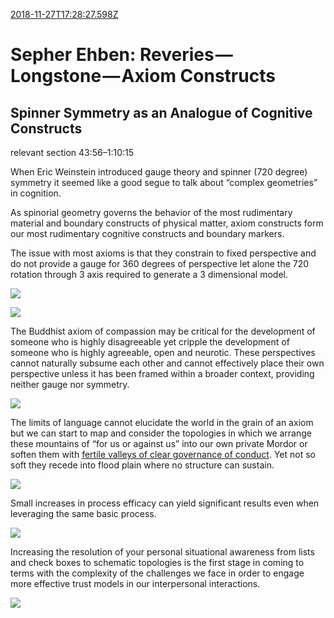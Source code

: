 [2018-11-27T17:28:27.598Z](https://medium.com//@jasonmedland/sepher-ehben-reveries-longstone-axiom-constructs-fa97dcfebf01)
# Sepher Ehben: Reveries — Longstone — Axiom Constructs
## Spinner Symmetry as an Analogue of Cognitive Constructs
relevant section 43:56–1:10:15

When Eric Weinstein introduced gauge theory and spinner (720 degree) symmetry it seemed like a good segue to talk about “complex geometries” in cognition.

As spinorial geometry governs the behavior of the most rudimentary material and boundary constructs of physical matter, axiom constructs form our most rudimentary cognitive constructs and boundary markers.

The issue with most axioms is that they constrain to fixed perspective and do not provide a gauge for 360 degrees of perspective let alone the 720 rotation through 3 axis required to generate a 3 dimensional model.

![](https://cdn-images-1.medium.com/max/600/1*j3MWCxVUOv2UgNPcgmT5VQ.png)

![](https://cdn-images-1.medium.com/max/600/1*FM_aiUVv-wfz3c32_jm8vA.png)

The Buddhist axiom of compassion may be critical for the development of someone who is highly disagreeable yet cripple the development of someone who is highly agreeable, open and neurotic. These perspectives cannot naturally subsume each other and cannot effectively place their own perspective unless it has been framed within a broader context, providing neither gauge nor symmetry.

![](https://cdn-images-1.medium.com/max/800/1*QJd_2f5gAe-tTPMP1-HrfQ.jpeg)

The limits of language cannot elucidate the world in the grain of an axiom but we can start to map and consider the topologies in which we arrange these mountains of “for us or against us” into our own private Mordor or soften them with [fertile valleys of clear governance of conduct](https://www.youtube.com/watch?v=o6j5aQhaQR4). Yet not so soft they recede into flood plain where no structure can sustain.

![](https://cdn-images-1.medium.com/max/800/1*aXaK9SipylukLXgLI5oUHw.png)

Small increases in process efficacy can yield significant results even when leveraging the same basic process.

![](https://cdn-images-1.medium.com/max/800/1*GT3O4Oywru6_2nDl1-L7aw.png)

Increasing the resolution of your personal situational awareness from lists and check boxes to schematic topologies is the first stage in coming to terms with the complexity of the challenges we face in order to engage more effective trust models in our interpersonal interactions.

![](https://cdn-images-1.medium.com/max/800/1*Pl2r4EiYdKZnho8fO-WClg.png)